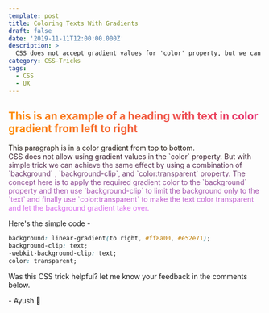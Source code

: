 ```yaml
---
template: post
title: Coloring Texts With Gradients
draft: false
date: '2019-11-11T12:00:00.000Z'
description: >
  CSS does not accept gradient values for 'color' property, but we can still achieve color gradients for text color with this trick...
category: CSS-Tricks
tags:
  - CSS
  - UX
---
```


<style>
  .heading {
    background: linear-gradient(to right, #ff8a00, #e52e71);
    background-clip: text;
    -webkit-background-clip: text;
    color: transparent;
  }
  .paragraph {
    background: linear-gradient(to bottom, #141100, #e36efa);
    background-clip: text;
    -webkit-background-clip: text;
    color: transparent;
  }
</style>
<h2 class="heading">This is an example of a heading with text in color gradient from left to right</h2>
<p class="paragraph">
  This paragraph is in a color gradient from top to bottom.
  <br>
  CSS does not allow using gradient values in the `color` property. But with simple trick we can achieve the
  same effect by using a combination of `background` , `background-clip`, and `color:transparent` property. The
  concept here is to apply the required gradient color to the `background` property and then use
  `background-clip` to limit the background only to the `text` and finally use `color:transparent` to make the
  text color transparent and let the background gradient take over.
</p>

Here's the simple code -

```css
background: linear-gradient(to right, #ff8a00, #e52e71);
background-clip: text;
-webkit-background-clip: text;
color: transparent;
```

Was this CSS trick helpful? let me know your feedback in the comments below.

\- Ayush 🙂
